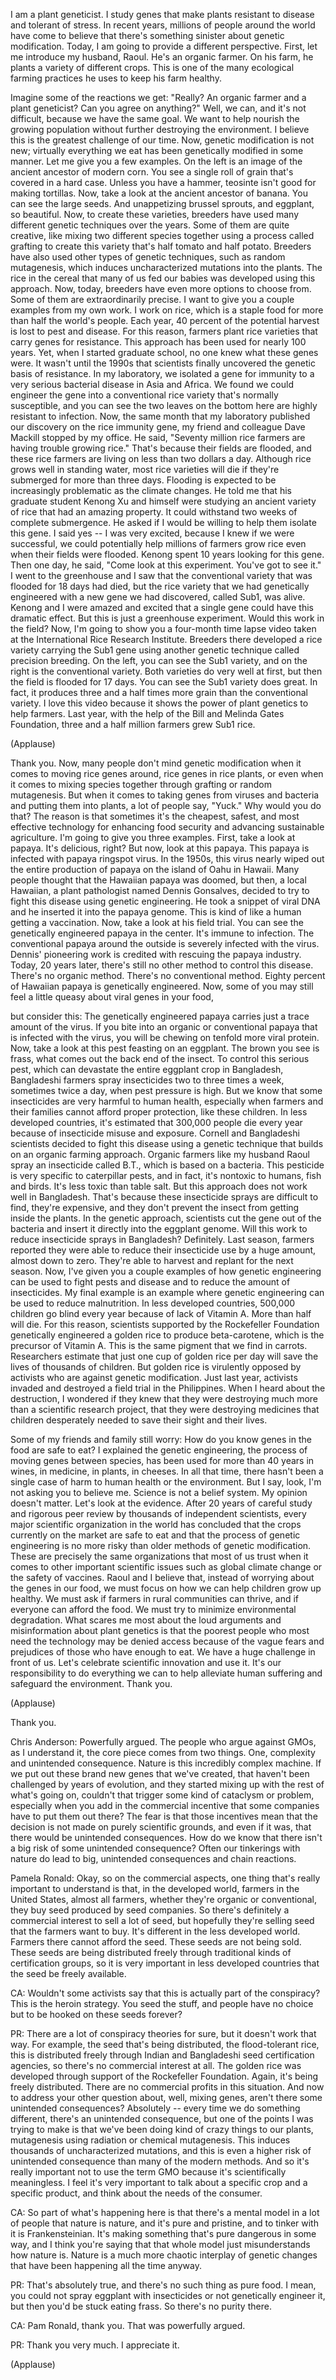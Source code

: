 
I am a plant geneticist.
I study genes that make plants
resistant to disease
and tolerant of stress.
In recent years,
millions of people around the world
have come to believe
that there&#39;s something sinister
about genetic modification.
Today, I am going to provide
a different perspective.
First, let me introduce my husband, Raoul.
He&#39;s an organic farmer.
On his farm, he plants
a variety of different crops.
This is one of the many
ecological farming practices
he uses to keep his farm healthy.

Imagine some of the reactions we get:
&quot;Really? An organic farmer
and a plant geneticist?
Can you agree on anything?&quot;
Well, we can, and it&#39;s not difficult,
because we have the same goal.
We want to help nourish
the growing population
without further destroying
the environment.
I believe this is the greatest
challenge of our time.
Now, genetic modification is not new;
virtually everything we eat
has been genetically modified
in some manner.
Let me give you a few examples.
On the left is an image
of the ancient ancestor of modern corn.
You see a single roll of grain
that&#39;s covered in a hard case.
Unless you have a hammer,
teosinte isn&#39;t good for making tortillas.
Now, take a look at
the ancient ancestor of banana.
You can see the large seeds.
And unappetizing brussel sprouts,
and eggplant, so beautiful.
Now, to create these varieties,
breeders have used many different
genetic techniques over the years.
Some of them are quite creative,
like mixing two different species together
using a process called grafting
to create this variety
that&#39;s half tomato and half potato.
Breeders have also used
other types of genetic techniques,
such as random mutagenesis,
which induces uncharacterized mutations
into the plants.
The rice in the cereal
that many of us fed our babies
was developed using this approach.
Now, today, breeders have
even more options to choose from.
Some of them are extraordinarily precise.
I want to give you a couple examples
from my own work.
I work on rice, which is a staple food
for more than half the world&#39;s people.
Each year, 40 percent
of the potential harvest
is lost to pest and disease.
For this reason,
farmers plant rice varieties
that carry genes for resistance.
This approach has been used
for nearly 100 years.
Yet, when I started graduate school,
no one knew what these genes were.
It wasn&#39;t until the 1990s
that scientists finally uncovered
the genetic basis of resistance.
In my laboratory, we isolated a gene
for immunity to a very serious
bacterial disease in Asia and Africa.
We found we could engineer the gene
into a conventional rice variety
that&#39;s normally susceptible,
and you can see the two leaves
on the bottom here
are highly resistant to infection.
Now, the same month
that my laboratory published
our discovery on the rice immunity gene,
my friend and colleague Dave Mackill
stopped by my office.
He said, &quot;Seventy million rice farmers
are having trouble growing rice.&quot;
That&#39;s because their fields are flooded,
and these rice farmers are living
on less than two dollars a day.
Although rice grows well
in standing water,
most rice varieties will die
if they&#39;re submerged
for more than three days.
Flooding is expected
to be increasingly problematic
as the climate changes.
He told me that his graduate student
Kenong Xu and himself
were studying an ancient variety of rice
that had an amazing property.
It could withstand two weeks
of complete submergence.
He asked if I would be willing
to help them isolate this gene.
I said yes -- I was very excited,
because I knew if we were successful,
we could potentially help
millions of farmers grow rice
even when their fields were flooded.
Kenong spent 10 years
looking for this gene.
Then one day, he said,
&quot;Come look at this experiment.
You&#39;ve got to see it.&quot;
I went to the greenhouse and I saw
that the conventional variety
that was flooded for 18 days had died,
but the rice variety that we
had genetically engineered
with a new gene we had discovered,
called Sub1, was alive.
Kenong and I were amazed and excited
that a single gene could have
this dramatic effect.
But this is just a greenhouse experiment.
Would this work in the field?
Now, I&#39;m going to show you
a four-month time lapse video
taken at the International
Rice Research Institute.
Breeders there developed
a rice variety carrying the Sub1 gene
using another genetic technique
called precision breeding.
On the left, you can see the Sub1 variety,
and on the right
is the conventional variety.
Both varieties do very well at first,
but then the field is flooded for 17 days.
You can see the Sub1 variety does great.
In fact, it produces
three and a half times more grain
than the conventional variety.
I love this video
because it shows the power
of plant genetics to help farmers.
Last year, with the help
of the Bill and Melinda Gates Foundation,
three and a half million farmers
grew Sub1 rice.

(Applause)

Thank you.
Now, many people don&#39;t mind
genetic modification
when it comes to moving rice genes around,
rice genes in rice plants,
or even when it comes
to mixing species together
through grafting or random mutagenesis.
But when it comes to taking genes
from viruses and bacteria
and putting them into plants,
a lot of people say, &quot;Yuck.&quot;
Why would you do that?
The reason is that sometimes
it&#39;s the cheapest, safest,
and most effective technology
for enhancing food security
and advancing sustainable agriculture.
I&#39;m going to give you three examples.
First, take a look at papaya.
It&#39;s delicious, right?
But now, look at this papaya.
This papaya is infected
with papaya ringspot virus.
In the 1950s, this virus
nearly wiped out the entire production
of papaya on the island of Oahu in Hawaii.
Many people thought
that the Hawaiian papaya was doomed,
but then, a local Hawaiian,
a plant pathologist
named Dennis Gonsalves,
decided to try to fight this disease
using genetic engineering.
He took a snippet of viral DNA
and he inserted it
into the papaya genome.
This is kind of like a human
getting a vaccination.
Now, take a look at his field trial.
You can see the genetically
engineered papaya in the center.
It&#39;s immune to infection.
The conventional papaya around the outside
is severely infected with the virus.
Dennis&#39; pioneering work is credited
with rescuing the papaya industry.
Today, 20 years later, there&#39;s still no
other method to control this disease.
There&#39;s no organic method.
There&#39;s no conventional method.
Eighty percent of Hawaiian papaya
is genetically engineered.
Now, some of you may still feel a little
queasy about viral genes in your food,

but consider this:
The genetically engineered papaya
carries just a trace amount of the virus.
If you bite into an organic
or conventional papaya
that is infected with the virus,
you will be chewing on tenfold
more viral protein.
Now, take a look at this pest
feasting on an eggplant.
The brown you see is frass,
what comes out
the back end of the insect.
To control this serious pest,
which can devastate the entire
eggplant crop in Bangladesh,
Bangladeshi farmers spray insecticides
two to three times a week,
sometimes twice a day,
when pest pressure is high.
But we know that some insecticides
are very harmful to human health,
especially when farmers and their families
cannot afford proper protection,
like these children.
In less developed countries,
it&#39;s estimated that 300,000 people
die every year because of
insecticide misuse and exposure.
Cornell and Bangladeshi scientists
decided to fight this disease
using a genetic technique that builds
on an organic farming approach.
Organic farmers like my husband Raoul
spray an insecticide called B.T.,
which is based on a bacteria.
This pesticide is very specific
to caterpillar pests,
and in fact, it&#39;s nontoxic
to humans, fish and birds.
It&#39;s less toxic than table salt.
But this approach
does not work well in Bangladesh.
That&#39;s because these insecticide sprays
are difficult to find, they&#39;re expensive,
and they don&#39;t prevent the insect
from getting inside the plants.
In the genetic approach, scientists
cut the gene out of the bacteria
and insert it directly into
the eggplant genome.
Will this work to reduce
insecticide sprays in Bangladesh?
Definitely.
Last season, farmers reported they were
able to reduce their insecticide use
by a huge amount, almost down to zero.
They&#39;re able to harvest
and replant for the next season.
Now, I&#39;ve given you a couple examples
of how genetic engineering can be used
to fight pests and disease
and to reduce the amount of insecticides.
My final example is an example
where genetic engineering
can be used to reduce malnutrition.
In less developed countries,
500,000 children go blind every year
because of lack of Vitamin A.
More than half will die.
For this reason, scientists supported
by the Rockefeller Foundation
genetically engineered a golden rice
to produce beta-carotene,
which is the precursor of Vitamin A.
This is the same pigment
that we find in carrots.
Researchers estimate that just one cup
of golden rice per day
will save the lives
of thousands of children.
But golden rice is virulently opposed
by activists who are
against genetic modification.
Just last year,
activists invaded and destroyed
a field trial in the Philippines.
When I heard about the destruction,
I wondered if they knew that they
were destroying much more
than a scientific research project,
that they were destroying medicines
that children desperately needed
to save their sight and their lives.

Some of my friends and family still worry:
How do you know genes
in the food are safe to eat?
I explained the genetic engineering,
the process of moving
genes between species,
has been used for more than 40 years
in wines, in medicine,
in plants, in cheeses.
In all that time, there hasn&#39;t been
a single case of harm
to human health or the environment.
But I say, look, I&#39;m not
asking you to believe me.
Science is not a belief system.
My opinion doesn&#39;t matter.
Let&#39;s look at the evidence.
After 20 years of careful study
and rigorous peer review
by thousands of independent scientists,
every major scientific organization
in the world has concluded
that the crops currently
on the market are safe to eat
and that the process
of genetic engineering
is no more risky than older methods
of genetic modification.
These are precisely the same
organizations that most of us trust
when it comes to other
important scientific issues
such as global climate change
or the safety of vaccines.
Raoul and I believe that, instead of
worrying about the genes in our food,
we must focus on how we can help
children grow up healthy.
We must ask if farmers
in rural communities can thrive,
and if everyone can afford the food.
We must try to minimize
environmental degradation.
What scares me most about
the loud arguments and misinformation
about plant genetics
is that the poorest people
who most need the technology
may be denied access because of
the vague fears and prejudices
of those who have enough to eat.
We have a huge challenge in front of us.
Let&#39;s celebrate scientific
innovation and use it.
It&#39;s our responsibility
to do everything we can to help
alleviate human suffering
and safeguard the environment.
Thank you.

(Applause)

Thank you.

Chris Anderson: Powerfully argued.
The people who argue against GMOs,
as I understand it, the core piece
comes from two things.
One, complexity and
unintended consequence.
Nature is this incredibly complex machine.
If we put out these brand new genes
that we&#39;ve created,
that haven&#39;t been challenged
by years of evolution,
and they started mixing up
with the rest of what&#39;s going on,
couldn&#39;t that trigger some kind
of cataclysm or problem,
especially when you add in
the commercial incentive
that some companies have
to put them out there?
The fear is that those incentives
mean that the decision is not made
on purely scientific grounds,
and even if it was, that there would be
unintended consequences.
How do we know that there isn&#39;t
a big risk of some unintended consequence?
Often our tinkerings with nature
do lead to big, unintended consequences
and chain reactions.

Pamela Ronald: Okay,
so on the commercial aspects,
one thing that&#39;s really important
to understand is that,
in the developed world,
farmers in the United States,
almost all farmers, whether
they&#39;re organic or conventional,
they buy seed produced by seed companies.
So there&#39;s definitely a commercial
interest to sell a lot of seed,
but hopefully they&#39;re selling seed
that the farmers want to buy.
It&#39;s different in the
less developed world.
Farmers there cannot afford the seed.
These seeds are not being sold.
These seeds are being distributed freely
through traditional kinds
of certification groups,
so it is very important
in less developed countries
that the seed be freely available.

CA: Wouldn&#39;t some activists say that this
is actually part of the conspiracy?
This is the heroin strategy.
You seed the stuff,
and people have no choice
but to be hooked on these seeds forever?

PR: There are a lot of conspiracy theories
for sure, but it doesn&#39;t work that way.
For example, the seed that&#39;s being
distributed, the flood-tolerant rice,
this is distributed freely
through Indian and Bangladeshi
seed certification agencies,
so there&#39;s no commercial interest at all.
The golden rice was developed through
support of the Rockefeller Foundation.
Again, it&#39;s being freely distributed.
There are no commercial profits
in this situation.
And now to address your other question
about, well, mixing genes,
aren&#39;t there some unintended consequences?
Absolutely -- every time
we do something different,
there&#39;s an unintended consequence,
but one of the points I was trying to make
is that we&#39;ve been doing
kind of crazy things to our plants,
mutagenesis using radiation
or chemical mutagenesis.
This induces thousands
of uncharacterized mutations,
and this is even a higher risk
of unintended consequence
than many of the modern methods.
And so it&#39;s really important
not to use the term GMO
because it&#39;s scientifically meaningless.
I feel it&#39;s very important to talk
about a specific crop
and a specific product, and think about
the needs of the consumer.

CA: So part of what&#39;s happening here
is that there&#39;s a mental model
in a lot of people that nature is nature,
and it&#39;s pure and pristine,
and to tinker with it is Frankensteinian.
It&#39;s making something that&#39;s pure
dangerous in some way,
and I think you&#39;re saying
that that whole model
just misunderstands how nature is.
Nature is a much more chaotic
interplay of genetic changes
that have been happening
all the time anyway.

PR: That&#39;s absolutely true, and there&#39;s
no such thing as pure food.
I mean, you could not spray
eggplant with insecticides
or not genetically engineer it,
but then you&#39;d be stuck eating frass.
So there&#39;s no purity there.

CA: Pam Ronald, thank you. 
That was powerfully argued.

PR: Thank you very much. I appreciate it.

(Applause)

